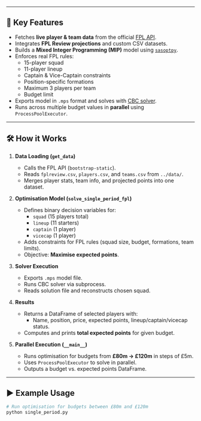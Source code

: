 
---

## 🔑 Key Features
- Fetches **live player & team data** from the official [FPL API](https://fantasy.premierleague.com/api/bootstrap-static/).
- Integrates **FPL Review projections** and custom CSV datasets.
- Builds a **Mixed Integer Programming (MIP)** model using [`sasoptpy`](https://sassoftware.github.io/sasoptpy/).
- Enforces real FPL rules:
  - 15-player squad
  - 11-player lineup
  - Captain & Vice-Captain constraints
  - Position-specific formations
  - Maximum 3 players per team
  - Budget limit
- Exports model in `.mps` format and solves with [CBC solver](https://github.com/coin-or/Cbc).
- Runs across multiple budget values in **parallel** using `ProcessPoolExecutor`.

---

## 🛠️ How it Works

1. **Data Loading (`get_data`)**
   - Calls the FPL API (`bootstrap-static`).
   - Reads `fplreview.csv`, `players.csv`, and `teams.csv` from `../data/`.
   - Merges player stats, team info, and projected points into one dataset.

2. **Optimisation Model (`solve_single_period_fpl`)**
   - Defines binary decision variables for:
     - `squad` (15 players total)
     - `lineup` (11 starters)
     - `captain` (1 player)
     - `vicecap` (1 player)
   - Adds constraints for FPL rules (squad size, budget, formations, team limits).
   - Objective: **Maximise expected points**.

3. **Solver Execution**
   - Exports `.mps` model file.
   - Runs CBC solver via subprocess.
   - Reads solution file and reconstructs chosen squad.

4. **Results**
   - Returns a DataFrame of selected players with:
     - Name, position, price, expected points, lineup/captain/vicecap status.
   - Computes and prints **total expected points** for given budget.

5. **Parallel Execution (`__main__`)**
   - Runs optimisation for budgets from **£80m → £120m** in steps of £5m.
   - Uses `ProcessPoolExecutor` to solve in parallel.
   - Outputs a budget vs. expected points DataFrame.

---

## ▶️ Example Usage

```bash
# Run optimisation for budgets between £80m and £120m
python single_period.py
